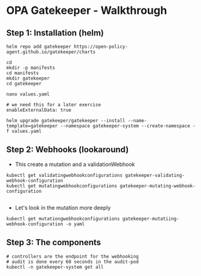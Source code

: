 # OPA Gatekeeper - Walkthrough 

## Step 1: Installation (helm) 

```
helm repo add gatekeeper https://open-policy-agent.github.io/gatekeeper/charts

cd
mkdir -p manifests 
cd manifests 
mkdir gatekeeper
cd gatekeeper
```


```
nano values.yaml
```

```
# we need this for a later exercise
enableExternalData: true
```


```
helm upgrade gatekeeper/gatekeeper --install --name-template=gatekeeper --namespace gatekeeper-system --create-namespace -f values.yaml
```

## Step 2: Webhooks (lookaround)

  * This create a mutation and a validationWebhook

```
kubectl get validatingwebhookconfigurations gatekeeper-validating-webhook-configuration 
kubectl get mutatingwebhookconfigurations gatekeeper-mutating-webhook-configuration 


```

  * Let's look in the mutation more deeply 

```
kubectl get mutationgwebhookconfigurations gatekeeper-mutatiing-webhook-configuration -o yaml
```

## Step 3: The components 

```
# controllers are the endpoint for the webhooking
# audit is done every 60 seconds in the audit-pod 
kubectl -n gatekeeper-system get all
```
     

